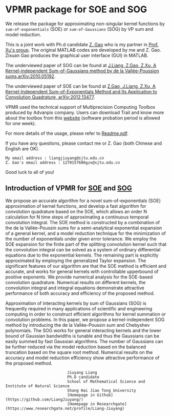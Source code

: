 # VPMR package for SOE and SOG
We release the package for approximating non-singular kernel functions by `sum-of-exponentials` (SOE) or `sum-of-Gaussians` (SOG) by VP sum and model reduction.

This is a joint work with Ph.d candidate [Z. Gao](https://github.com/ZXGao97/) who is my partner in [Prof. Xu's group](http://math.sjtu.edu.cn/faculty/xuzl/). 
The original MATLAB codes are developed by me and Z. Gao. Zixuan Gao produces the graphical user interface (GUI) in MATLAB.

The underviewed paper of SOG can be found at [J.Liang, Z.Gao, Z.Xu, A Kernel-independent Sum-of-Gaussians method by de la Vallée-Poussion
sums,arXiv:2010.05192](https://arxiv.org/abs/2010.05192).

The underviewed paper of SOE can be found at [Z.Gao, J.Liang, Z.Xu, A Kernel-Independent Sum-of-Exponentials Method and Its Application to Convolution Quadrature, arXiv:2012.13477](https://arxiv.org/abs/2012.13477). 

VPMR used the technical support of Multiprecision Computing Toolbox produced by Advanpix company. Users can download Trail and know more about the toolbox from this [website](www.advanpix.com) (software probation period is allowed for one week).

For more details of the usage, please refer to [Readme.pdf](https://github.com/LiangJiuyang/VPMR/blob/main/Readme.pdf).

If you have any questions, please contact me or Z. Gao (both Chinese and English are OK). 
```
My email address : liangjiuyang@sjtu.edu.cn
Z. Gao's email address : 1270157606gzx@sjtu.edu.cn
```
Good luck to all of you!

## Introduction of VPMR for [SOE](https://arxiv.org/abs/2012.13477) and [SOG](https://arxiv.org/abs/2010.05192)
We propose an accurate algorithm for a novel sum-of-exponentials (SOE) approximation of kernel functions, and develop a fast algorithm for convolution quadrature based on the SOE, which allows an order N calculation for N time steps of approximating a continuous temporal convolution integral. The SOE method is constructed by a combination of the de la Vallée-Poussin sums for a semi-analytical exponential expansion of a general kernel, and a model reduction technique for the minimization of the number of exponentials under given error tolerance. We employ the SOE expansion for the finite part of the splitting convolution kernel such that the convolution integral can be solved as a system of ordinary differential equations due to the exponential kernels. The remaining part is explicitly approximated by employing the generalized Taylor expansion. The significant features of our algorithm are that the SOE method is efficient and accurate, and works for general kernels with controllable upperbound of positive exponents. We provide numerical analysis for the SOE-based convolution quadrature. Numerical results on different kernels, the convolution integral and integral equations demonstrate attractive performance of both accuracy and efficiency of the proposed method.

Approximation of interacting kernels by sum of Gaussians (SOG) is frequently required in many applications of scientific and engineering computing in order to construct efficient algorithms for kernel summation or convolution problems. In this paper, we propose a kernel-independent SOG method by introducing the de la Vallée-Poussin sum and Chebyshev polynomials. The SOG works for general interacting kernels and the lower bound of Gaussian bandwidths is tunable and thus the Gaussians can be easily summed by fast Gaussian algorithms. The number of Gaussians can be further reduced via the model reduction based on the balanced truncation based on the square root method. Numerical results on the accuracy and model reduction efficiency show attractive performance of the proposed method.

```
                           Jiuyang Liang
                           Ph.D candidate
                           School of Mathematical Science and Institute of Natural Science
                           Shang Hai Jiao Tong University
                           [Homepage in Github](https://github.com/LiangJiuyang/)
                           [Homepage in Researchgate](https://www.researchgate.net/profile/Liang-Jiuyang)
```
